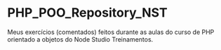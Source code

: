 # PHP_POO_Repository_NST

Meus exercícios (comentados) feitos durante as aulas do curso de PHP orientado a objetos do Node Studio Treinamentos.
